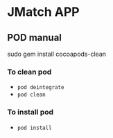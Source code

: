 # JMatch APP

## POD manual
sudo gem install cocoapods-clean
### To clean pod
* <code>pod deintegrate</code>
* <code>pod clean</code>
### To install pod
* <code>pod install</code>
